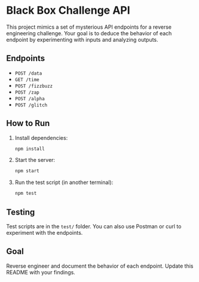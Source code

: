 # Black Box Challenge API

This project mimics a set of mysterious API endpoints for a reverse engineering challenge. Your goal is to deduce the behavior of each endpoint by experimenting with inputs and analyzing outputs.

## Endpoints
- `POST /data`
- `GET /time`
- `POST /fizzbuzz`
- `POST /zap`
- `POST /alpha`
- `POST /glitch`

## How to Run
1. Install dependencies:
   ```sh
   npm install
   ```
2. Start the server:
   ```sh
   npm start
   ```
3. Run the test script (in another terminal):
   ```sh
   npm test
   ```

## Testing
Test scripts are in the `test/` folder. You can also use Postman or curl to experiment with the endpoints.

## Goal
Reverse engineer and document the behavior of each endpoint. Update this README with your findings.

